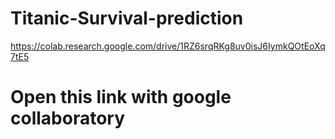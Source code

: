 # Titanic-Survival-prediction
https://colab.research.google.com/drive/1RZ6srqRKg8uv0isJ6IymkQOtEoXq7tE5
# Open this link with google collaboratory
